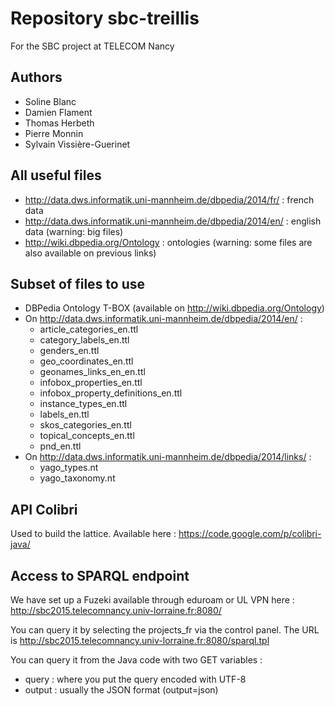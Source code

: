 ﻿Repository sbc-treillis
=======================

For the SBC project at TELECOM Nancy

Authors
-------
* Soline Blanc
* Damien Flament
* Thomas Herbeth
* Pierre Monnin
* Sylvain Vissière-Guerinet

All useful files
----------------

* http://data.dws.informatik.uni-mannheim.de/dbpedia/2014/fr/ : french data
* http://data.dws.informatik.uni-mannheim.de/dbpedia/2014/en/ : english data (warning: big files)
* http://wiki.dbpedia.org/Ontology : ontologies (warning: some files are also available on previous links)

Subset of files to use
----------------------

* DBPedia Ontology T-BOX (available on http://wiki.dbpedia.org/Ontology)
* On http://data.dws.informatik.uni-mannheim.de/dbpedia/2014/en/ :
  * article_categories_en.ttl
  * category_labels_en.ttl
  * genders_en.ttl
  * geo_coordinates_en.ttl
  * geonames_links_en_en.ttl
  * infobox_properties_en.ttl
  * infobox_property_definitions_en.ttl
  * instance_types_en.ttl
  * labels_en.ttl
  * skos_categories_en.ttl
  * topical_concepts_en.ttl
  * pnd_en.ttl
* On http://data.dws.informatik.uni-mannheim.de/dbpedia/2014/links/ :
  * yago_types.nt
  * yago_taxonomy.nt
  

API Colibri
-----------

Used to build the lattice. Available here : https://code.google.com/p/colibri-java/


Access to SPARQL endpoint
-------------------------

We have set up a Fuzeki available through eduroam or UL VPN here : http://sbc2015.telecomnancy.univ-lorraine.fr:8080/

You can query it by selecting the projects_fr via the control panel. The URL
is http://sbc2015.telecomnancy.univ-lorraine.fr:8080/sparql.tpl

You can query it from the Java code with two GET variables :
* query : where you put the query encoded with UTF-8
* output : usually the JSON format (output=json)
